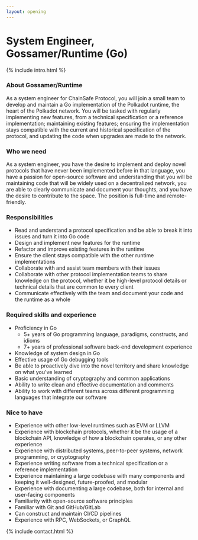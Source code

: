 ```yaml
---
layout: opening
---
```


# System Engineer, Gossamer/Runtime (Go)

{% include intro.html %}

### About Gossamer/Runtime

As a system engineer for ChainSafe Protocol, you will join a small team to develop and
maintain a Go implementation of the Polkadot runtime, the heart of the Polkadot
network. You will be tasked with regularly
implementing new features, from a technical specification or a
reference implementation; maintaining existing features; ensuring the
implementation stays compatible with the current and historical specification
of the protocol, and updating the code when upgrades are made to the network.

### Who we need

As a system engineer, you have the desire to implement and deploy novel
protocols that have never been implemented before in that language, you have a
passion for open-source software and understanding that you will be maintaining
code that will be widely used on a decentralized network, you are able to
clearly communicate and document your thoughts, and you have the desire to
contribute to the space. The position is full-time and remote-friendly.

### Responsibilities

- Read and understand a protocol specification and be able to break it into
  issues and turn it into Go code
- Design and implement new features for the runtime
- Refactor and improve existing features in the runtime
- Ensure the client stays compatible with the other runtime implementations
- Collaborate with and assist team members with their issues
- Collaborate with other protocol implementation teams to share knowledge on the
  protocol, whether it be high-level protocol details or technical details that
  are common to every client
- Communicate effectively with the team and document your code and the runtime
  as a whole

### Required skills and experience

- Proficiency in Go
  - 5+ years of Go programming language, paradigms, constructs, and idioms
  - 7+ years of professional software back-end development experience
- Knowledge of system design in Go
- Effective usage of Go debugging tools
- Be able to proactively dive into the novel territory and share knowledge on
  what you've learned
- Basic understanding of cryptography and common applications
- Ability to write clean and effective documentation and comments
- Ability to work with different teams across different programming languages
  that integrate our software

### Nice to have

- Experience with other low-level runtimes such as EVM or LLVM
- Experience with blockchain protocols, whether it be the usage of a blockchain
  API, knowledge of how a blockchain operates, or any other experience
- Experience with distributed systems, peer-to-peer systems, network
  programming, or cryptography
- Experience writing software from a technical specification or a reference
  implementation
- Experience maintaining a large codebase with many components and keeping it
  well-designed, future-proofed, and modular
- Experience with documenting a large codebase, both for internal and
  user-facing components
- Familiarity with open-source software principles
- Familiar with Git and GitHub/GitLab
- Can construct and maintain CI/CD pipelines
- Experience with RPC, WebSockets, or GraphQL

{% include contact.html %}
